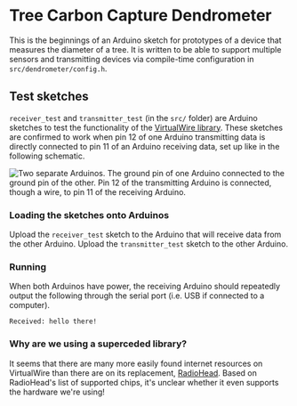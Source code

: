 <!-- TODO: Call ourselves the Treehuggers. -->

# Tree Carbon Capture Dendrometer

This is the beginnings of an Arduino sketch for prototypes of a device that
measures the diameter of a tree. It is written to be able to support multiple
sensors and transmitting devices via compile-time configuration in
`src/dendrometer/config.h`.

## Test sketches

`receiver_test` and `transmitter_test` (in the `src/` folder) are Arduino
sketches to test the functionality of the [VirtualWire
library](http://www.airspayce.com/mikem/arduino/VirtualWire/). These sketches
are confirmed to work when pin 12 of one Arduino transmitting data is directly
connected to pin 11 of an Arduino receiving data, set up like in the following
schematic.

<!-- This schematic was drawn using CircuitLab. Unfortunately, you must pay to
save diagrams in CircuitLab, so this image is actually a screenshot. NOTE: I
suggest you find another service to draw schematics with. -->

![Two separate Arduinos. The ground pin of one Arduino connected to the ground
pin of the other. Pin 12 of the transmitting Arduino is connected, though a
wire, to pin 11 of the receiving Arduino.](docs/test_schematic.png)

### Loading the sketches onto Arduinos

Upload the `receiver_test` sketch to the Arduino that will receive data from the
other Arduino. Upload the `transmitter_test` sketch to the other Arduino.

### Running

When both Arduinos have power, the receiving Arduino should repeatedly output
the following through the serial port (i.e. USB if connected to a computer).

```
Received: hello there!
```

### Why are we using a superceded library?

It seems that there are many more easily found internet resources on VirtualWire
than there are on its replacement,
[RadioHead](http://www.airspayce.com/mikem/arduino/RadioHead/). Based on
RadioHead's list of supported chips, it's unclear whether it even supports the
hardware we're using!

